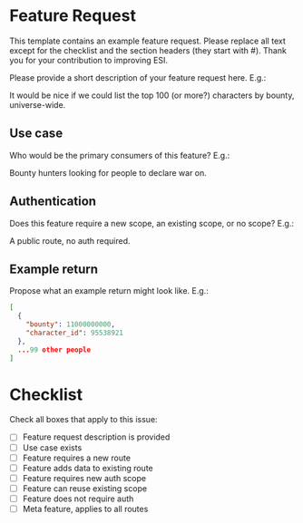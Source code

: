 # Feature Request

This template contains an example feature request. Please replace all text except for the checklist and the section headers (they start with \#). Thank you for your contribution to improving ESI.

Please provide a short description of your feature request here. E.g.:

It would be nice if we could list the top 100 (or more?) characters by bounty, universe-wide.

## Use case

Who would be the primary consumers of this feature? E.g.:

Bounty hunters looking for people to declare war on.

## Authentication

Does this feature require a new scope, an existing scope, or no scope? E.g.:

A public route, no auth required.

## Example return

Propose what an example return might look like. E.g.:

```json
[
  {
    "bounty": 11000000000,
    "character_id": 95538921
  },
  ...99 other people
]
```

# Checklist

Check all boxes that apply to this issue:

- [ ] Feature request description is provided
- [ ] Use case exists
- [ ] Feature requires a new route
- [ ] Feature adds data to existing route
- [ ] Feature requires new auth scope
- [ ] Feature can reuse existing scope
- [ ] Feature does not require auth
- [ ] Meta feature, applies to all routes
